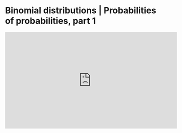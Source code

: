 # Binomial distributions | Probabilities of probabilities, part 1

<iframe width="560" height="315" src="https://www.youtube.com/embed/8idr1WZ1A7Q" frameborder="0" allow="accelerometer; autoplay; clipboard-write; encrypted-media; gyroscope; picture-in-picture" allowfullscreen></iframe>
